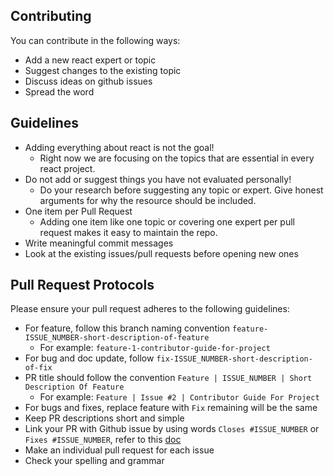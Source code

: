 ## Contributing
You can contribute in the following ways:
- Add a new react expert or topic
- Suggest changes to the existing topic
- Discuss ideas on github issues
- Spread the word

## Guidelines
- Adding everything about react is not the goal!
  - Right now we are focusing on the topics that are essential in every react project.
- Do not add or suggest things you have not evaluated personally!
  - Do your research before suggesting any topic or expert. Give honest arguments for why the resource should be included.
- One item per Pull Request
  - Adding one item like one topic or covering one expert per pull request makes it easy to maintain the repo.
- Write meaningful commit messages
- Look at the existing issues/pull requests before opening new ones

## Pull Request Protocols
Please ensure your pull request adheres to the following guidelines:
- For feature, follow this branch naming convention `feature-ISSUE_NUMBER-short-description-of-feature`
  - For example: `feature-1-contributor-guide-for-project`
- For bug and doc update, follow `fix-ISSUE_NUMBER-short-description-of-fix`
- PR title should follow the convention `Feature | ISSUE_NUMBER | Short Description Of Feature`
  - For example: `Feature | Issue #2 | Contributor Guide For Project`
- For bugs and fixes, replace feature with `Fix` remaining will be the same
- Keep PR descriptions short and simple
- Link your PR with Github issue by using words `Closes #ISSUE_NUMBER` or `Fixes #ISSUE_NUMBER`, refer to this [doc](https://docs.github.com/en/issues/tracking-your-work-with-issues/linking-a-pull-request-to-an-issue#linking-a-pull-request-to-an-issue-using-a-keyword)
- Make an individual pull request for each issue
- Check your spelling and grammar

